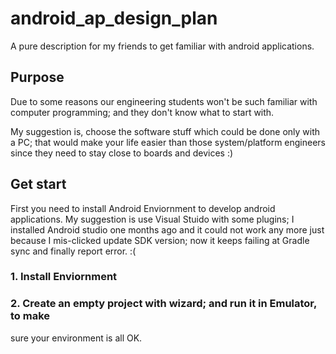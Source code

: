 # android_ap_design_plan
A pure description for my friends to get familiar with android applications.

## Purpose
Due to some reasons our engineering students won't be such familiar with
computer programming; and they don't know what to start with.

My suggestion is, choose the software stuff which could be done only with
a PC; that would make your life easier than those system/platform engineers
since they need to stay close to boards and devices :)

## Get start
First you need to install Android Enviornment to develop android applications.
My suggestion is use Visual Stuido with some plugins; I installed Android
studio one months ago and it could not work any more just because I mis-clicked
update SDK version; now it keeps failing at Gradle sync and finally report error.
:(

### 1. Install Enviornment
### 2. Create an empty project with wizard; and run it in Emulator, to make
sure your environment is all OK.
